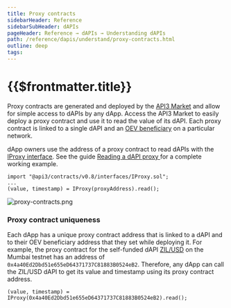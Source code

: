 ```yaml
---
title: Proxy contracts
sidebarHeader: Reference
sidebarSubHeader: dAPIs
pageHeader: Reference → dAPIs → Understanding dAPIs
path: /reference/dapis/understand/proxy-contracts.html
outline: deep
tags:
---
```


<PageHeader/>

<SearchHighlight/>

<FlexStartTag/>

# {{$frontmatter.title}}

Proxy contracts are generated and deployed by the
[API3 Market](https://market.api3.org) and allow for simple access to dAPIs by
any dApp. Access the API3 Market to easily deploy a proxy contract and use it to
read the value of its dAPI. Each proxy contract is linked to a single dAPI and
an [OEV beneficiary]() on a particular network.

dApp owners use the address of a proxy contract to read dAPIs with the
[IProxy interface](/reference/dapis/understand/iproxy.md). See the guide
[Reading a dAPI proxy ](/guides/dapis/read-a-dapi/) for a complete working
example.

```
import "@api3/contracts/v0.8/interfaces/IProxy.sol";
...
(value, timestamp) = IProxy(proxyAddress).read();

```

![proxy-contracts.png](../assets/images/proxy-contracts.png)

### Proxy contract uniqueness

Each dApp has a unique proxy contract address that is linked to a dAPI and to
their OEV beneficiary address that they set while deploying it. For example, the
proxy contract for the self-funded dAPI
[ZIL/USD](https://market.api3.org/dapis/polygon-testnet/ZIL-USD) on the Mumbai
testnet has an address of `0x4a40Ed2Dbd51e655eD64371737C81883B0524eB2`.
Therefore, any dApp can call the ZIL/USD dAPI to get its value and timestamp
using its proxy contract address.

```solidity
(value, timestamp) = IProxy(0x4a40Ed2Dbd51e655eD64371737C81883B0524eB2).read();
```

<FlexEndTag/>
